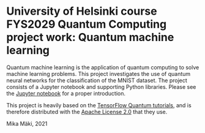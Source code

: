 # University of Helsinki course FYS2029 Quantum Computing project work: Quantum machine learning

Quantum machine learning is the application of quantum computing to solve machine learning problems.
This project investigates the use of quantum neural networks for the classification of the MNIST dataset.
The project consists of a Jupyter notebook and supporting Python libraries.
Please see the
[Jupyter notebook](main.ipynb)
for a proper introduction.

This project is heavily based on the
[TensorFlow Quantum tutorials](https://www.tensorflow.org/quantum/overview),
and is therefore distributed with the
[Apache License 2.0](https://www.apache.org/licenses/LICENSE-2.0)
that they use.

Mika Mäki, 2021

